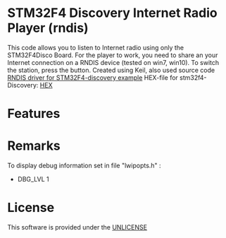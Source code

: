 # STM32F4 Discovery Internet Radio Player (rndis)

This code allows you to listen to Internet radio using only the STM32F4Disco Board. 
For the player to work, you need to share an your Internet connection on a  RNDIS device (tested on win7, win10). To switch the station, press the button.
Created using Keil, also used source code <a href="https://github.com/fetisov/lrndis" rel="nofollow">RNDIS driver for STM32F4-discovery example</a>
HEX-file for stm32f4-Discovery: <a href="https://github.com/fetisov/lrndis" rel="nofollow">HEX</a>

# Features



# Remarks
To display debug information set in file "lwipopts.h" :
 - DBG_LVL             1

  
# License

This software is provided under the  <a href="http://unlicense.org/" rel="nofollow">UNLICENSE</a>

